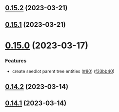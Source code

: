## [0.15.2](https://github.com/bcgov/nr-spar-backend/compare/v0.15.1...v0.15.2) (2023-03-21)



## [0.15.1](https://github.com/bcgov/nr-spar-backend/compare/v0.15.0...v0.15.1) (2023-03-21)



# [0.15.0](https://github.com/bcgov/nr-spar-backend/compare/v0.14.2...v0.15.0) (2023-03-17)


### Features

* create seedlot parent tree entities ([#80](https://github.com/bcgov/nr-spar-backend/issues/80)) ([f33bb40](https://github.com/bcgov/nr-spar-backend/commit/f33bb40a16bdc83cfa578f86ea4b7ed2e58d0e65))



## [0.14.2](https://github.com/bcgov/nr-spar-backend/compare/v0.14.1...v0.14.2) (2023-03-14)



## [0.14.1](https://github.com/bcgov/nr-spar-backend/compare/v0.14.0...v0.14.1) (2023-03-14)



